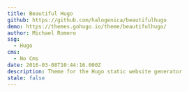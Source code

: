 ```yaml
---
title: Beautiful Hugo
github: https://github.com/halogenica/beautifulhugo
demo: https://themes.gohugo.io/theme/beautifulhugo/
author: Michael Romero
ssg:
  - Hugo
cms:
  - No Cms
date: 2016-03-08T10:44:16.000Z
description: Theme for the Hugo static website generator
stale: false
---
```

